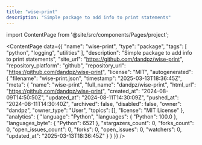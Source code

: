 ```yaml
---
title: "wise-print"
description: "Simple package to add info to print statements"
---
```

import ContentPage from '@site/src/components/Pages/project';

<ContentPage
    data={{
  "name": "wise-print",
  "type": "package",
  "tags": [
    "python",
    "logging",
    "utilities"
  ],
  "description": "Simple package to add info to print statements",
  "site_url": "https://github.com/dandpz/wise-print",
  "repository_platform": "github",
  "repository_url": "https://github.com/dandpz/wise-print",
  "license": "MIT",
  "autogenerated": {
    "filename": "wise-print.json",
    "timestamp": "2025-03-13T18:36:45Z",
    "meta": {
      "name": "wise-print",
      "full_name": "dandpz/wise-print",
      "html_url": "https://github.com/dandpz/wise-print",
      "created_at": "2024-08-09T14:50:50Z",
      "updated_at": "2024-08-11T14:30:09Z",
      "pushed_at": "2024-08-11T14:30:40Z",
      "archived": false,
      "disabled": false,
      "owner": "dandpz",
      "owner_type": "User",
      "topics": [],
      "license": "MIT License"
    },
    "analytics": {
      "language": "Python",
      "languages": {
        "Python": 100.0
      },
      "languages_byte": {
        "Python": 6521
      },
      "stargazers_count": 0,
      "forks_count": 0,
      "open_issues_count": 0,
      "forks": 0,
      "open_issues": 0,
      "watchers": 0,
      "updated_at": "2025-03-13T18:36:45Z"
    }
  }
}}
/>

